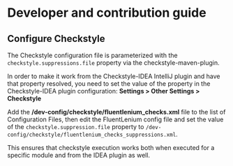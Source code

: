 # Developer and contribution guide

## Configure Checkstyle

The Checkstyle configuration file is parameterized with the `checkstyle.suppressions.file` property via the checkstyle-maven-plugin.

In order to make it work from the Checkstyle-IDEA IntelliJ plugin and have that property resolved, you need to set the value of the
property in the Checkstyle-IDEA plugin configuration: **Settings > Other Settings > Checkstyle**

Add the **/dev-config/checkstyle/fluentlenium_checks.xml** file to the list of Configuration Files, then edit the FluentLenium config file
and set the value of the `checkstyle.suppression.file` property to `/dev-config/checkstyle/fluentlenium_checks_suppressions.xml`.

This ensures that checkstyle execution works both when executed for a specific module and from the IDEA plugin as well.

